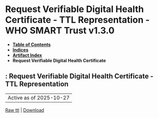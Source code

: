 # Request Verifiable Digital Health Certificate - TTL Representation - WHO SMART Trust v1.3.0

* [**Table of Contents**](toc.md)
* [**Indices**](indices.md)
* [**Artifact Index**](artifacts.md)
* **Request Verifiable Digital Health Certificate**

## : Request Verifiable Digital Health Certificate - TTL Representation

| |
| :--- |
| Active as of 2025-10-27 |

[Raw ttl](Requirements-RequestVDHC.ttl) | [Download](Requirements-RequestVDHC.ttl)

